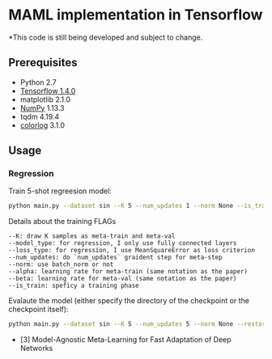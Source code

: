 # MAML implementation in Tensorflow


*This code is still being developed and subject to change.

## Prerequisites
- Python 2.7
- [Tensorflow 1.4.0](https://github.com/tensorflow/tensorflow/tree/r1.4)
- matplotlib 2.1.0
- [NumPy](http://www.numpy.org/) 1.13.3
- tqdm 4.19.4
- [colorlog](https://github.com/borntyping/python-colorlog) 3.1.0

## Usage

### Regression

Train 5-shot regreesion model:
```bash
python main.py --dataset sin --K 5 --num_updates 1 --norm None --is_train
```

Details about the training FLAGs
```
--K: draw K samples as meta-train and meta-val
--model_type: for regression, I only use fully connected layers
--loss_type: for regression, I use MeanSquareError as loss criterion
--num_updates: do `num_updates` graident step for meta-step
--norm: use batch_norm or not
--alpha: learning rate for meta-train (same notation as the paper)
--beta: learning rate for meta-val (same notation as the paper)
--is_train: speficy a training phase
```

Evalaute the model (either specify the directory of the checkpoint or the checkpoint itself):
```bash
python main.py --dataset sin --K 5 --num_updates 5 --norm None --restore_checkpoint PATH_TO_CHECKPOINT
```

- [3] Model-Agnostic Meta-Learning for Fast Adaptation of Deep Networks

